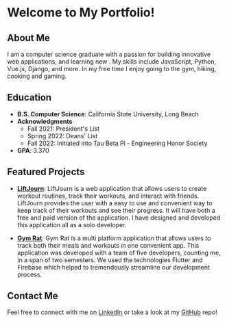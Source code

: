 # Welcome to My Portfolio!

## About Me
I am a computer science graduate with a passion for building innovative web applications, and learning new . My skills include JavaScript, Python, Vue.js, Django, and more. In my free time I enjoy going to the gym, hiking, cooking and gaming.

## Education
- **B.S. Computer Science**: California State University, Long Beach
- **Acknowledgments**
    - Fall 2021: President's List
    - Spring 2022: Deans' List
    - Fall 2022: Initiated into Tau Beta Pi - Engineering Honor Society
- **GPA**: 3.370

## Featured Projects
- **[LiftJourn](./projects/liftjourn.md)**: LiftJourn is a web application that allows users to create workout routines, track their workouts, and interact with friends. LiftJourn provides the user with a easy to use and convenient way to keep track of their workouts and see their progress. It will have both a free and paid version of the application. I have designed and developed this application all as a solo developer.

- **[Gym Rat](./projects/gymrat.md)**: Gym Rat is a multi platform application that allows users to track both their meals and workouts in one convenient app. This application was developed with a team of five developers, counting me, in a span of two semesters. We used the technologies Flutter and Firebase which helped to tremendously streamline our development process.

## Contact Me
Feel free to connect with me on [LinkedIn](https://www.linkedin.com/in/chaz-arvizu-11816b2a2) or take a look at my [GitHub](https://github.com/ChazArvizu) repo!

